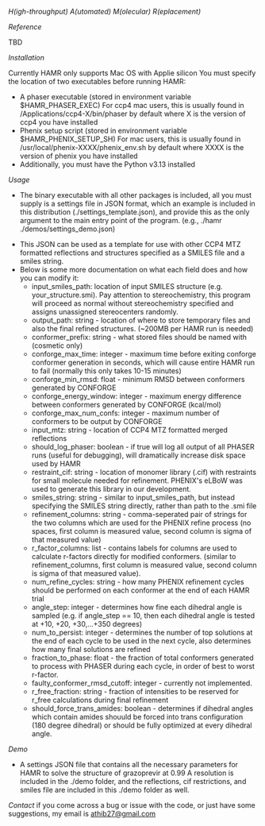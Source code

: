 _H(igh-throughput) A(utomated) M(olecular) R(eplacement)_

_Reference_

TBD

_Installation_

Currently HAMR only supports Mac OS with Applie silicon
You must specify the location of two executables before running HAMR:

- A phaser executable (stored in environment variable $HAMR_PHASER_EXEC)
  For ccp4 mac users, this is usually found in /Applications/ccp4-X/bin/phaser by default where X is the version of ccp4 you have installed
- Phenix setup script (stored in environment variable $HAMR_PHENIX_SETUP_SH)
  For mac users, this is usually found in /usr/local/phenix-XXXX/phenix_env.sh by default where XXXX is the version of phenix you have installed
- Additionally, you must have the Python v3.13 installed

_Usage_

- The binary executable with all other packages is included, all you must supply is a settings file in JSON format, which an example is included in this distribution (./settings_template.json), and provide this as the only argument to the main entry point of the program.
  (e.g., ./hamr ./demos/settings_demo.json)

* This JSON can be used as a template for use with other CCP4 MTZ formatted reflections and structures specified as a SMILES file and a smiles string.
* Below is some more documentation on what each field does and how you can modify it:
  - input_smiles_path: location of input SMILES structure (e.g. your_structure.smi). Pay attention to stereochemistry, this program will proceed as normal without stereochemistry specified and assigns unassigned stereocenters randomly.
  - output_path: string - location of where to store temporary files and also the final refined structures. (~200MB per HAMR run is needed)
  - conformer_prefix: string - what stored files should be named with (cosmetic only)
  - conforge_max_time: integer - maximum time before exiting conforge conformer generation in seconds, which will cause entire HAMR run to fail (normally this only takes 10-15 minutes)
  - conforge_min_rmsd: float - minimum RMSD between conformers generated by CONFORGE
  - conforge_energy_window: integer - maximum energy difference between conformers generated by CONFORGE (kcal/mol)
  - conforge_max_num_confs: integer - maximum number of conformers to be output by CONFORGE
  - input_mtz: string - location of CCP4 MTZ formatted merged reflections
  - should_log_phaser: boolean - if true will log all output of all PHASER runs (useful for debugging), will dramatically increase disk space used by HAMR
  - restraint_cif: string - location of monomer library (.cif) with restraints for small molecule needed for refinement. PHENIX's eLBoW was used to generate this library in our development.
  - smiles_string: string - similar to input_smiles_path, but instead specifying the SMILES string directly, rather than path to the .smi file
  - refinement_columns: string - comma-seperated pair of strings for the two columns which are used for the PHENIX refine process (no spaces, first column is measured value, second column is sigma of that measured value)
  - r_factor_columns: list - contains labels for columns are used to calculate r-factors directly for modified conformers. (similar to refinement_columns, first column is measured value, second column is sigma of that measured value).
  - num_refine_cycles: string - how many PHENIX refinement cycles should be performed on each conformer at the end of each HAMR trial
  - angle_step: integer - determines how fine each dihedral angle is sampled (e.g. if angle_step == 10, then each dihedral angle is tested at +10, +20, +30,...+350 degrees)
  - num_to_persist: integer - determines the number of top solutions at the end of each cycle to be used in the next cycle, also determines how many final solutions are refined
  - fraction_to_phase: float - the fraction of total conformers generated to process with PHASER during each cycle, in order of best to worst r-factor.
  - faulty_conformer_rmsd_cutoff: integer - currently not implemented.
  - r_free_fraction: string - fraction of intensities to be reserved for r_free calculations during final refinement
  - should_force_trans_amides: boolean - determines if dihedral angles which contain amides shouuld be forced into trans configuration (180 degree dihedral) or should be fully optimized at every dihedral angle.

_Demo_

- A settings JSON file that contains all the necessary parameters for HAMR to solve the structure of grazoprevir at 0.99 A resolution is included in the ./demo folder, and the reflections, cif restrictions, and smiles file are included in this ./demo folder as well.

_Contact_
if you come across a bug or issue with the code, or just have some suggestions, my email is athib27@gmail.com
